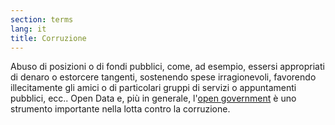 ```yaml
---
section: terms
lang: it
title: Corruzione
---
```


Abuso di posizioni o di fondi pubblici, come, ad esempio, essersi appropriati di denaro o estorcere tangenti, sostenendo spese irragionevoli, favorendo illecitamente gli amici o di particolari gruppi di servizi o appuntamenti pubblici, ecc.. Open Data e, più in generale, l'[open government](/glossary/en/terms/open-government/) è uno strumento importante nella lotta contro la corruzione.
